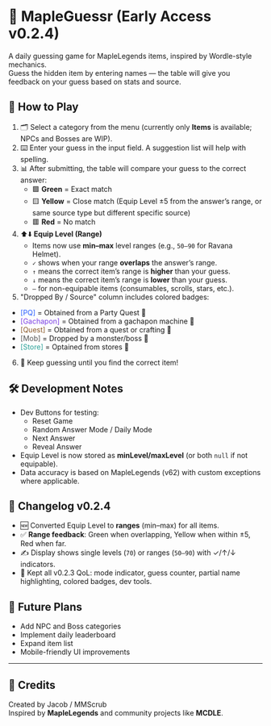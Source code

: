 # 🎯 MapleGuessr (Early Access v0.2.4)

A daily guessing game for MapleLegends items, inspired by Wordle-style mechanics.  
Guess the hidden item by entering names — the table will give you feedback on your guess based on stats and source.

## 📖 How to Play
1. 🗂 Select a category from the menu (currently only **Items** is available; NPCs and Bosses are WIP).
2. ⌨️ Enter your guess in the input field. A suggestion list will help with spelling.
3. 📊 After submitting, the table will compare your guess to the correct answer:
   - 🟩 **Green** = Exact match
   - 🟨 **Yellow** = Close match (Equip Level ±5 from the answer’s range, or same source type but different specific source)
   - 🟥 **Red** = No match
4. ⬆️⬇️ **Equip Level (Range)**
   - Items now use **min–max** level ranges (e.g., `50–90` for Ravana Helmet).
   - `✓` shows when your range **overlaps** the answer’s range.
   - `↑` means the correct item’s range is **higher** than your guess.
   - `↓` means the correct item’s range is **lower** than your guess.
   - `—` for non-equipable items (consumables, scrolls, stars, etc.).
5.  "Dropped By / Source" column includes colored badges:
   - <span style="color:#2b5fff">[PQ]</span> = Obtained from a Party Quest 🎉
   - <span style="color:#7b3fe4">[Gachapon]</span> = Obtained from a gachapon machine 🎰
   - <span style="color:#8a5a2b">[Quest]</span> = Obtained from a quest or crafting 📜
   - <span style="color:#555">[Mob]</span> = Dropped by a monster/boss 🐉
   - <span style="color:#2aa198">[Store]</span> = Optained from stores 🏪
6. 🔄 Keep guessing until you find the correct item!

## 🛠 Development Notes
- Dev Buttons for testing:
  - Reset Game
  - Random Answer Mode / Daily Mode
  - Next Answer
  - Reveal Answer
- Equip Level is now stored as **minLevel/maxLevel** (or both `null` if not equipable).
- Data accuracy is based on MapleLegends (v62) with custom exceptions where applicable.

## 📅 Changelog v0.2.4
- 🆕 Converted Equip Level to **ranges** (min–max) for all items.
- ✅ **Range feedback**: Green when overlapping, Yellow when within ±5, Red when far.
- ✍️ Display shows single levels (`70`) or ranges (`50–90`) with ✓/↑/↓ indicators.
- 🔁 Kept all v0.2.3 QoL: mode indicator, guess counter, partial name highlighting, colored badges, dev tools.

## 🚀 Future Plans
- Add NPC and Boss categories
- Implement daily leaderboard
- Expand item list
- Mobile-friendly UI improvements

---

## 📜 Credits
Created by Jacob / MMScrub  
Inspired by **MapleLegends** and community projects like **MCDLE**.
